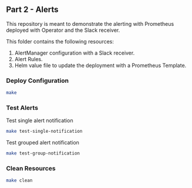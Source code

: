 ## Part 2 - Alerts

This repository is meant to demonstrate the alerting with Prometheus deployed with Operator and the Slack receiver.

This folder contains the following resources:

1. AlertManager configuration with a Slack receiver.
2. Alert Rules.
3. Helm value file to update the deployment with a Prometheus Template.

### Deploy Configuration

```sh
make
```

### Test Alerts

Test single alert notification

```sh
make test-single-notification
```

Test grouped alert notification

```sh
make test-group-notification
```


### Clean Resources

```sh
make clean
```